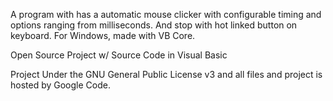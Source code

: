 A program with has a automatic mouse clicker with configurable timing and options ranging from milliseconds.  And stop with hot linked button on keyboard. For Windows, made with VB Core.

Open Source Project w/ Source Code in Visual Basic


Project Under the GNU General Public License v3
and all files and project is hosted by Google Code.